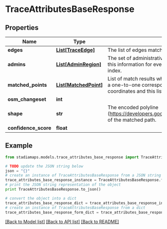 # TraceAttributesBaseResponse


## Properties
Name | Type | Description | Notes
------------ | ------------- | ------------- | -------------
**edges** | [**List[TraceEdge]**](TraceEdge.md) | The list of edges matched along the path. | [optional] 
**admins** | [**List[AdminRegion]**](AdminRegion.md) | The set of administrative regions matched along the path. Rather than repeating this information for every end node, the admins in this list are referenced by index. | [optional] 
**matched_points** | [**List[MatchedPoint]**](MatchedPoint.md) | List of match results when using the map_snap shape match algorithm. There is a one-to-one correspondence with the input set of latitude, longitude coordinates and this list of match results. | [optional] 
**osm_changeset** | **int** |  | [optional] 
**shape** | **str** | The encoded polyline (https://developers.google.com/maps/documentation/utilities/polylinealgorithm) of the matched path. | [optional] 
**confidence_score** | **float** |  | [optional] 

## Example

```python
from stadiamaps.models.trace_attributes_base_response import TraceAttributesBaseResponse

# TODO update the JSON string below
json = "{}"
# create an instance of TraceAttributesBaseResponse from a JSON string
trace_attributes_base_response_instance = TraceAttributesBaseResponse.from_json(json)
# print the JSON string representation of the object
print TraceAttributesBaseResponse.to_json()

# convert the object into a dict
trace_attributes_base_response_dict = trace_attributes_base_response_instance.to_dict()
# create an instance of TraceAttributesBaseResponse from a dict
trace_attributes_base_response_form_dict = trace_attributes_base_response.from_dict(trace_attributes_base_response_dict)
```
[[Back to Model list]](../README.md#documentation-for-models) [[Back to API list]](../README.md#documentation-for-api-endpoints) [[Back to README]](../README.md)


